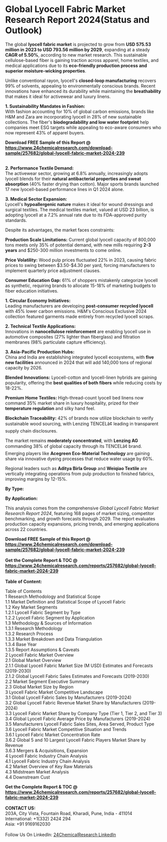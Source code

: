 <h1>Global Lyocell Fabric Market Research Report 2024(Status and Outlook)</h1><p>The global <strong>lyocell fabric market</strong> is projected to grow from <strong>USD 575.53 million in 2023 to USD 793.56 million by 2029</strong>, expanding at a steady <strong>CAGR of 5.50%</strong>, according to new market research. This sustainable cellulose-based fiber is gaining traction across apparel, home textiles, and medical applications due to its <strong>eco-friendly production process and superior moisture-wicking properties</strong>.</p><p>Unlike conventional rayon, lyocell's <strong>closed-loop manufacturing</strong> recovers 99% of solvents, appealing to environmentally conscious brands. Recent innovations have enhanced its durability while maintaining the <strong>breathability</strong> that makes it ideal for activewear and luxury linens.</p><p><strong>1. Sustainability Mandates in Fashion:</strong><br>
With fashion accounting for 10% of global carbon emissions, brands like H&amp;M and Zara are incorporating lyocell in 28% of new sustainable collections. The fiber's <strong>biodegradability and low water footprint</strong> help companies meet ESG targets while appealing to eco-aware consumers who now represent 43% of apparel buyers.</p><div><b>Download FREE Sample of this Report @ 
            <a href="https://www.24chemicalresearch.com/download-sample/257682/global-lyocell-fabric-market-2024-239">
            https://www.24chemicalresearch.com/download-sample/257682/global-lyocell-fabric-market-2024-239</a></b></div><br><p><strong>2. Performance Textile Demand:</strong><br>
The activewear sector, growing at 6.8% annually, increasingly adopts lyocell blends for their <strong>natural antibacterial properties and sweat absorption</strong> (40% faster drying than cotton). Major sports brands launched 17 new lyocell-based performance lines in Q1 2024 alone.</p><p><strong>3. Medical Sector Expansion:</strong><br>
Lyocell's <strong>hypoallergenic nature</strong> makes it ideal for wound dressings and surgical textiles. The medical textiles market, valued at USD 23 billion, is adopting lyocell at a 7.2% annual rate due to its FDA-approved purity standards.</p><p>Despite its advantages, the market faces constraints:</p><p><strong>Production Scale Limitations:</strong> Current global lyocell capacity of 800,000 tons meets only 35% of potential demand, with new mills requiring <strong>2-3 years</strong> and $250-300 million investments to come online.</p><p><strong>Price Volatility:</strong> Wood pulp prices fluctuated 22% in 2023, causing fabric prices to swing between $3.50-$4.30 per yard, forcing manufacturers to implement quarterly price adjustment clauses.</p><p><strong>Consumer Education Gap:</strong> 61% of shoppers mistakenly categorize lyocell as synthetic, requiring brands to allocate 15-18% of marketing budgets to fiber education initiatives.</p><p><strong>1. Circular Economy Initiatives:</strong><br>
Leading manufacturers are developing <strong>post-consumer recycled lyocell</strong> with 45% lower carbon emissions. H&amp;M's Conscious Exclusive 2024 collection featured garments made entirely from recycled lyocell scraps.</p><p><strong>2. Technical Textile Applications:</strong><br>
Innovations in <strong>nanocellulose reinforcement</strong> are enabling lyocell use in automotive composites (27% lighter than fiberglass) and filtration membranes (98% particulate capture efficiency).</p><p><strong>3. Asia-Pacific Production Hubs:</strong><br>
China and India are establishing integrated lyocell ecosystems, with <strong>five new facilities</strong> announced in 2024 that will add 140,000 tons of regional capacity by 2026.</p><p><strong>Blended Innovations:</strong> Lyocell-cotton and lyocell-linen hybrids are gaining popularity, offering the <strong>best qualities of both fibers</strong> while reducing costs by 18-22%.</p><p><strong>Premium Home Textiles:</strong> High-thread-count lyocell bed linens now command 35% market share in luxury hospitality, prized for their <strong>temperature regulation</strong> and silky hand feel.</p><p><strong>Blockchain Traceability:</strong> 42% of brands now utilize blockchain to verify sustainable wood sourcing, with Lenzing TENCELâ¢ leading in transparent supply chain disclosures.</p><p>The market remains <strong>moderately concentrated</strong>, with <strong>Lenzing AG</strong> commanding 38% of global capacity through its TENCELâ¢ brand. Emerging players like <strong>Acegreen Eco-Material Technology</strong> are gaining share via innovative dyeing processes that reduce water usage by 60%.</p><p>Regional leaders such as <strong>Aditya Birla Group</strong> and <strong>Weiqiao Textile</strong> are vertically integrating operations from pulp production to finished fabrics, improving margins by 12-15%.</p><p><strong>By Type:</strong></p><p><strong>By Application:</strong></p><p>This analysis comes from the comprehensive <em>Global Lyocell Fabric Market Research Report 2024</em>, featuring 168 pages of market sizing, competitor benchmarking, and growth forecasts through 2029. The report evaluates production capacity expansions, pricing trends, and emerging applications across 22 countries.</p><div><b>Download FREE Sample of this Report @ 
            <a href="https://www.24chemicalresearch.com/download-sample/257682/global-lyocell-fabric-market-2024-239">
            https://www.24chemicalresearch.com/download-sample/257682/global-lyocell-fabric-market-2024-239</a></b></div><br><div><b>Get the Complete Report & TOC @ 
            <a href="https://www.24chemicalresearch.com/reports/257682/global-lyocell-fabric-market-2024-239">
            https://www.24chemicalresearch.com/reports/257682/global-lyocell-fabric-market-2024-239</a></b></div><br>
            <b>Table of Content:</b><p>Table of Contents<br />
1 Research Methodology and Statistical Scope<br />
1.1 Market Definition and Statistical Scope of Lyocell Fabric<br />
1.2 Key Market Segments<br />
1.2.1 Lyocell Fabric Segment by Type<br />
1.2.2 Lyocell Fabric Segment by Application<br />
1.3 Methodology & Sources of Information<br />
1.3.1 Research Methodology<br />
1.3.2 Research Process<br />
1.3.3 Market Breakdown and Data Triangulation<br />
1.3.4 Base Year<br />
1.3.5 Report Assumptions & Caveats<br />
2 Lyocell Fabric Market Overview<br />
2.1 Global Market Overview<br />
2.1.1 Global Lyocell Fabric Market Size (M USD) Estimates and Forecasts (2019-2030)<br />
2.1.2 Global Lyocell Fabric Sales Estimates and Forecasts (2019-2030)<br />
2.2 Market Segment Executive Summary<br />
2.3 Global Market Size by Region<br />
3 Lyocell Fabric Market Competitive Landscape<br />
3.1 Global Lyocell Fabric Sales by Manufacturers (2019-2024)<br />
3.2 Global Lyocell Fabric Revenue Market Share by Manufacturers (2019-2024)<br />
3.3 Lyocell Fabric Market Share by Company Type (Tier 1, Tier 2, and Tier 3)<br />
3.4 Global Lyocell Fabric Average Price by Manufacturers (2019-2024)<br />
3.5 Manufacturers Lyocell Fabric Sales Sites, Area Served, Product Type<br />
3.6 Lyocell Fabric Market Competitive Situation and Trends<br />
3.6.1 Lyocell Fabric Market Concentration Rate<br />
3.6.2 Global 5 and 10 Largest Lyocell Fabric Players Market Share by Revenue<br />
3.6.3 Mergers & Acquisitions, Expansion<br />
4 Lyocell Fabric Industry Chain Analysis<br />
4.1 Lyocell Fabric Industry Chain Analysis<br />
4.2 Market Overview of Key Raw Materials<br />
4.3 Midstream Market Analysis<br />
4.4 Downstream Cust</p><div><b>Get the Complete Report & TOC @ 
            <a href="https://www.24chemicalresearch.com/reports/257682/global-lyocell-fabric-market-2024-239">
            https://www.24chemicalresearch.com/reports/257682/global-lyocell-fabric-market-2024-239</a></b></div><br><b>CONTACT US:</b><br>
            203A, City Vista, Fountain Road, Kharadi, Pune, India - 411014<br>
            International: +1(332) 2424 294<br>
            Asia: +91 9169162030 <br><br>
            Follow Us On LinkedIn: <a href="https://www.linkedin.com/company/24chemicalresearch/">24ChemicalResearch LinkedIn</a>